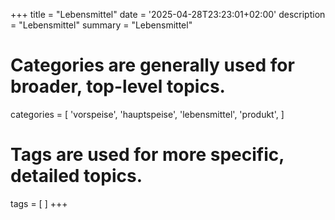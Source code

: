+++
title = "Lebensmittel"
date = '2025-04-28T23:23:01+02:00'
description = "Lebensmittel"
summary = "Lebensmittel"
# Categories are generally used for broader, top-level topics.
categories = [
 'vorspeise',
 'hauptspeise',
 'lebensmittel',
 'produkt',
]
# Tags are used for more specific, detailed topics.
tags = [
]
+++
